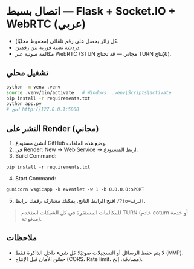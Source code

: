 # اتصال بسيط — Flask + Socket.IO + WebRTC (عربي)
- كل زائر يحصل على رقم تلقائي (محفوظ محليًا).
- دردشة نصية فورية بين رقمين.
- مكالمة صوتية عبر WebRTC (STUN مجاني — قد تحتاج TURN للإنتاج).

## تشغيل محلي
```bash
python -m venv .venv
source .venv/bin/activate   # Windows: .venv\Scripts\activate
pip install -r requirements.txt
python app.py
# افتح http://127.0.0.1:5000
```
## النشر على Render (مجاني)
1) أنشئ مستودع GitHub وضع هذه الملفات.
2) في Render: New → Web Service → اربط المستودع.
3) Build Command:
```
pip install -r requirements.txt
```
4) Start Command:
```
gunicorn wsgi:app -k eventlet -w 1 -b 0.0.0.0:$PORT
```
5) افتح الرابط الناتج. يمكنك مشاركة رقمك برابط `/?to=الرقم`.

> للمكالمات المستقرة في كل الشبكات استخدم TURN (خادم coturn أو خدمة مدفوعة).

## ملاحظات
- لا يتم حفظ الرسائل أو التسجيلات صوتيًا؛ كل شيء داخل الذاكرة فقط (MVP).
- حسّن الأمان قبل الإنتاج (CORS، Rate limit، مصادقة، إلخ).
